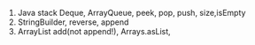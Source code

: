 1. Java stack Deque, ArrayQueue, peek, pop, push, size,isEmpty
1. StringBuilder, reverse, append
1. ArrayList add(not append!), Arrays.asList,
   
